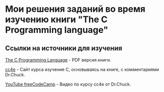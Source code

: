 # Мои решения заданий во время изучению книги "The C Programming language"

## Ссылки на источники для изучения
[The C Programming Language](https://kremlin.cc/k&r.pdf) - PDF версия книги.

[cc4e](https://www.cc4e.com/book) - Сайт курса изучения C, основываясь на книге, с комментариями Dr.Chuck.

[YouTube freeCodeCamp](https://www.youtube.com/watch?v=j-_s8f5K30I&t=260s&ab_channel=freeCodeCamp.org) - Видео по курсу cc4e от Dr.Chuck.